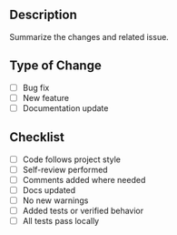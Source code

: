 ## Description
Summarize the changes and related issue.

## Type of Change
- [ ] Bug fix
- [ ] New feature
- [ ] Documentation update

## Checklist
- [ ] Code follows project style
- [ ] Self-review performed
- [ ] Comments added where needed
- [ ] Docs updated
- [ ] No new warnings
- [ ] Added tests or verified behavior
- [ ] All tests pass locally
